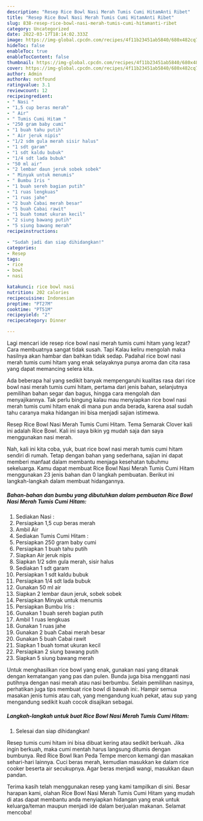 ```yaml
---
description: "Resep Rice Bowl Nasi Merah Tumis Cumi HitamAnti Ribet"
title: "Resep Rice Bowl Nasi Merah Tumis Cumi HitamAnti Ribet"
slug: 838-resep-rice-bowl-nasi-merah-tumis-cumi-hitamanti-ribet
category: Uncategorized
date: 2022-03-17T18:14:02.333Z
image: https://img-global.cpcdn.com/recipes/4f11b23451ab5840/680x482cq70/rice-bowl-nasi-merah-tumis-cumi-hitam-foto-resep-utama.jpg
hideToc: false
enableToc: true
enableTocContent: false
thumbnail: https://img-global.cpcdn.com/recipes/4f11b23451ab5840/680x482cq70/rice-bowl-nasi-merah-tumis-cumi-hitam-foto-resep-utama.jpg
cover: https://img-global.cpcdn.com/recipes/4f11b23451ab5840/680x482cq70/rice-bowl-nasi-merah-tumis-cumi-hitam-foto-resep-utama.jpg
author: Admin
authorAv: notfound
ratingvalue: 3.1
reviewcount: 12
recipeingredient:
- " Nasi "
- "1,5 cup beras merah"
- " Air"
- " Tumis Cumi Hitam "
- "250 gram baby cumi"
- "1 buah tahu putih"
- " Air jeruk nipis"
- "1/2 sdm gula merah sisir halus"
- "1 sdt garam"
- "1 sdt kaldu bubuk"
- "1/4 sdt lada bubuk"
- "50 ml air"
- "2 lembar daun jeruk sobek sobek"
- " Minyak untuk menumis"
- " Bumbu Iris "
- "1 buah sereh bagian putih"
- "1 ruas lengkuas"
- "1 ruas jahe"
- "2 buah Cabai merah besar"
- "5 buah Cabai rawit"
- "1 buah tomat ukuran kecil"
- "2 siung bawang putih"
- "5 siung bawang merah"
recipeinstructions:

- "Sudah jadi dan siap dihidangkan!"
categories:
- Resep
tags:
- rice
- bowl
- nasi

katakunci: rice bowl nasi 
nutrition: 202 calories
recipecuisine: Indonesian
preptime: "PT27M"
cooktime: "PT51M"
recipeyield: "2"
recipecategory: Dinner

---
```



Lagi mencari ide resep rice bowl nasi merah tumis cumi hitam yang lezat? Cara membuatnya sangat tidak susah. Tapi Kalau keliru mengolah maka hasilnya akan hambar dan bahkan tidak sedap. Padahal rice bowl nasi merah tumis cumi hitam yang enak selayaknya punya aroma dan cita rasa yang dapat memancing selera kita.


Ada beberapa hal yang sedikit banyak mempengaruhi kualitas rasa dari rice bowl nasi merah tumis cumi hitam, pertama dari jenis bahan, selanjutnya pemilihan bahan segar dan bagus, hingga cara mengolah dan menyajikannya. Tak perlu bingung kalau mau menyiapkan rice bowl nasi merah tumis cumi hitam enak di mana pun anda berada, karena asal sudah tahu caranya maka hidangan ini bisa menjadi sajian istimewa.

Resep Rice Bowl Nasi Merah Tumis Cumi Hitam. Tema Semarak Clover kali ini adalah Rice Bowl. Kali ini saya bikin yg mudah saja dan saya menggunakan nasi merah.


Nah, kali ini kita coba, yuk, buat rice bowl nasi merah tumis cumi hitam sendiri di rumah. Tetap dengan bahan yang sederhana, sajian ini dapat memberi manfaat dalam membantu menjaga kesehatan tubuhmu sekeluarga. Kamu dapat membuat Rice Bowl Nasi Merah Tumis Cumi Hitam menggunakan 23 jenis bahan dan 0 langkah pembuatan. Berikut ini langkah-langkah dalam membuat hidangannya.

<!--inarticleads1-->

##### Bahan-bahan dan bumbu yang dibutuhkan dalam pembuatan Rice Bowl Nasi Merah Tumis Cumi Hitam:

1. Sediakan  Nasi :
1. Persiapkan 1,5 cup beras merah
1. Ambil  Air
1. Sediakan  Tumis Cumi Hitam :
1. Persiapkan 250 gram baby cumi
1. Persiapkan 1 buah tahu putih
1. Siapkan  Air jeruk nipis
1. Siapkan 1/2 sdm gula merah, sisir halus
1. Sediakan 1 sdt garam
1. Persiapkan 1 sdt kaldu bubuk
1. Persiapkan 1/4 sdt lada bubuk
1. Gunakan 50 ml air
1. Siapkan 2 lembar daun jeruk, sobek sobek
1. Persiapkan  Minyak untuk menumis
1. Persiapkan  Bumbu Iris :
1. Gunakan 1 buah sereh bagian putih
1. Ambil 1 ruas lengkuas
1. Gunakan 1 ruas jahe
1. Gunakan 2 buah Cabai merah besar
1. Gunakan 5 buah Cabai rawit
1. Siapkan 1 buah tomat ukuran kecil
1. Persiapkan 2 siung bawang putih
1. Siapkan 5 siung bawang merah


Untuk menghasilkan rice bowl yang enak, gunakan nasi yang ditanak dengan kematangan yang pas dan pulen. Bunda juga bisa mengganti nasi putihnya dengan nasi merah atau nasi berbumbu. Selain pemilihan nasinya, perhatikan juga tips membuat rice bowl di bawah ini:. Hampir semua masakan jenis tumis atau cah, yang mengandung kuah pekat, atau sup yang mengandung sedikit kuah cocok disajikan sebagai. 

<!--inarticleads2-->

##### Langkah-langkah untuk buat Rice Bowl Nasi Merah Tumis Cumi Hitam:


1. Selesai dan siap dihidangkan!

Resep tumis cumi hitam ini bisa dibuat kering atau sedikit berkuah. Jika ingin berkuah, maka cumi mentah harus langsung ditumis dengan bumbunya. Red Rice Bowl Ikan Peda Tempe mercon kemangi dan masakan sehari-hari lainnya. Cuci beras merah, kemudian masukkan ke dalam rice cooker beserta air secukupnya. Agar beras menjadi wangi, masukkan daun pandan. 

Terima kasih telah menggunakan resep yang kami tampilkan di sini. Besar harapan kami, olahan Rice Bowl Nasi Merah Tumis Cumi Hitam yang mudah di atas dapat membantu anda menyiapkan hidangan yang enak untuk keluarga/teman maupun menjadi ide dalam berjualan makanan. Selamat mencoba!
